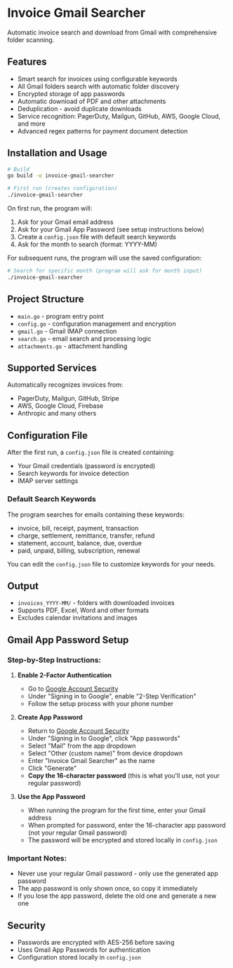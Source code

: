 # Invoice Gmail Searcher

Automatic invoice search and download from Gmail with comprehensive folder scanning.

## Features

- Smart search for invoices using configurable keywords
- All Gmail folders search with automatic folder discovery
- Encrypted storage of app passwords
- Automatic download of PDF and other attachments
- Deduplication - avoid duplicate downloads
- Service recognition: PagerDuty, Mailgun, GitHub, AWS, Google Cloud, and more
- Advanced regex patterns for payment document detection

## Installation and Usage

```bash
# Build
go build -o invoice-gmail-searcher

# First run (creates configuration)
./invoice-gmail-searcher
```

On first run, the program will:
1. Ask for your Gmail email address
2. Ask for your Gmail App Password (see setup instructions below)
3. Create a `config.json` file with default search keywords
4. Ask for the month to search (format: YYYY-MM)

For subsequent runs, the program will use the saved configuration:
```bash
# Search for specific month (program will ask for month input)
./invoice-gmail-searcher
```

## Project Structure

- `main.go` - program entry point
- `config.go` - configuration management and encryption
- `gmail.go` - Gmail IMAP connection
- `search.go` - email search and processing logic
- `attachments.go` - attachment handling

## Supported Services

Automatically recognizes invoices from:
- PagerDuty, Mailgun, GitHub, Stripe
- AWS, Google Cloud, Firebase
- Anthropic and many others

## Configuration File

After the first run, a `config.json` file is created containing:
- Your Gmail credentials (password is encrypted)
- Search keywords for invoice detection
- IMAP server settings

### Default Search Keywords

The program searches for emails containing these keywords:
- invoice, bill, receipt, payment, transaction
- charge, settlement, remittance, transfer, refund
- statement, account, balance, due, overdue
- paid, unpaid, billing, subscription, renewal

You can edit the `config.json` file to customize keywords for your needs.

## Output

- `invoices_YYYY-MM/` - folders with downloaded invoices
- Supports PDF, Excel, Word and other formats
- Excludes calendar invitations and images

## Gmail App Password Setup

### Step-by-Step Instructions:

1. **Enable 2-Factor Authentication**
   - Go to [Google Account Security](https://myaccount.google.com/security)
   - Under "Signing in to Google", enable "2-Step Verification"
   - Follow the setup process with your phone number

2. **Create App Password**
   - Return to [Google Account Security](https://myaccount.google.com/security)
   - Under "Signing in to Google", click "App passwords"
   - Select "Mail" from the app dropdown
   - Select "Other (custom name)" from device dropdown
   - Enter "Invoice Gmail Searcher" as the name
   - Click "Generate"
   - **Copy the 16-character password** (this is what you'll use, not your regular password)

3. **Use the App Password**
   - When running the program for the first time, enter your Gmail address
   - When prompted for password, enter the 16-character app password (not your regular Gmail password)
   - The password will be encrypted and stored locally in `config.json`

### Important Notes:
- Never use your regular Gmail password - only use the generated app password
- The app password is only shown once, so copy it immediately
- If you lose the app password, delete the old one and generate a new one

## Security

- Passwords are encrypted with AES-256 before saving
- Uses Gmail App Passwords for authentication
- Configuration stored locally in `config.json`
